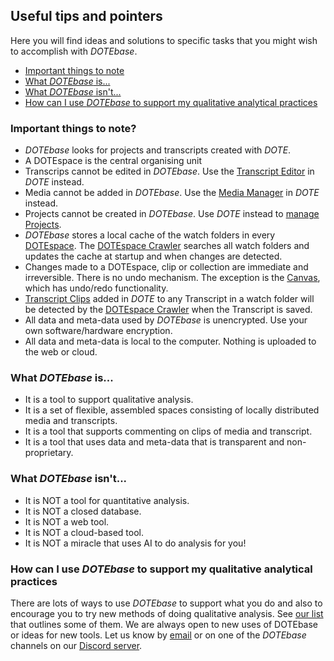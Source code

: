 ## Useful tips and pointers

Here you will find ideas and solutions to specific tasks that you might wish to accomplish with _DOTEbase_.

- [Important things to note](#tip1)
- [What _DOTEbase_ is...](#tip2)
- [What _DOTEbase_ isn't...](#tip3)
- [How can I use _DOTEbase_ to support my qualitative analytical practices](#tip4)

### Important things to note? <a id='tip1'></a>

- _DOTEbase_ looks for projects and transcripts created with _DOTE_.
- A DOTEspace is the central organising unit
- Transcrips cannot be edited in _DOTEbase_.
Use the [Transcript Editor](https://bigsoftvideo.github.io/DOTE/howto.html) in _DOTE_ instead.
- Media cannot be added in _DOTEbase_.
Use the [Media Manager](https://bigsoftvideo.github.io/DOTE/media.html) in _DOTE_ instead.
- Projects cannot be created in _DOTEbase_.
Use _DOTE_ instead to [manage Projects](https://bigsoftvideo.github.io/DOTE/projects.html).
- _DOTEbase_ stores a local cache of the watch folders in every [DOTEspace](dotespace.md).
The [DOTEspace Crawler](glossary.md#crawl) searches all watch folders and updates the cache at startup and when changes are detected.
- Changes made to a DOTEspace, clip or collection are immediate and irreversible.
There is no undo mechanism.
The exception is the [Canvas](canvas.md), which has undo/redo functionality.
- [Transcript Clips](transcript-clip.md) added in _DOTE_ to any Transcript in a watch folder will be detected by the [DOTEspace Crawler](glossary.md#crawl) when the Transcript is saved.
- All data and meta-data used by _DOTEbase_ is unencrypted.
Use your own software/hardware encryption.
- All data and meta-data is local to the computer.
Nothing is uploaded to the web or cloud.

### What _DOTEbase_ is... <a id='tip2'></a>

- It is a tool to support qualitative analysis.
- It is a set of flexible, assembled spaces consisting of locally distributed media and transcripts.
- It is a tool that supports commenting on clips of media and transcript.
- It is a tool that uses data and meta-data that is transparent and non-proprietary.

### What _DOTEbase_ isn't... <a id='tip3'></a>

- It is NOT a tool for quantitative analysis.
- It is NOT a closed database.
- It is NOT a web tool.
- It is NOT a cloud-based tool.
- It is NOT a miracle that uses AI to do analysis for you!

### How can I use _DOTEbase_ to support my qualitative analytical practices <a id='tip4'></a>

There are lots of ways to use _DOTEbase_ to support what you do and also to encourage you to try new methods of doing qualitative analysis.
See [our list](use-cases.md) that outlines some of them.
We are always open to new uses of DOTEbase or ideas for new tools.
Let us know by [email](email:dote@ikl.aau.dk) or on one of the _DOTEbase_ channels on our [Discord server](https://discord.gg/8BmuHP7xh4).
